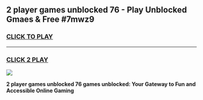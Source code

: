 
## 2 player games unblocked 76 - Play Unblocked Gmaes & Free #7mwz9
<h3>
<a href="https://news.freeplayer.one?title=2_player_games_unblocked_76&ref=24F">CLICK TO PLAY</a></h3>
<hr>

<h3>
<a href="https://news.freeplayer.one?title=2_player_games_unblocked_76&ref=24F">CLICK 2 PLAY</a>
  
</h3>

<a href="https://news.freeplayer.one?title=2_player_games_unblocked_76&ref=24F/"><img src="https://clearcache.store/games.png"></a>


**2 player games unblocked 76 games unblocked: Your Gateway to Fun and Accessible Online Gaming**
